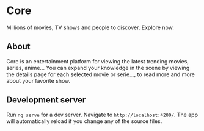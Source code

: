 # Core
Millions of movies, TV shows and people to discover. Explore now.
## About

Core is an entertainment platform for viewing the latest trending movies, series, anime...
You can expand your knowledge in the scene by viewing the details page for each selected movie or serie..., to read more and more about your favorite show.

## Development server

Run `ng serve` for a dev server. Navigate to `http://localhost:4200/`. The app will automatically reload if you change any of the source files.